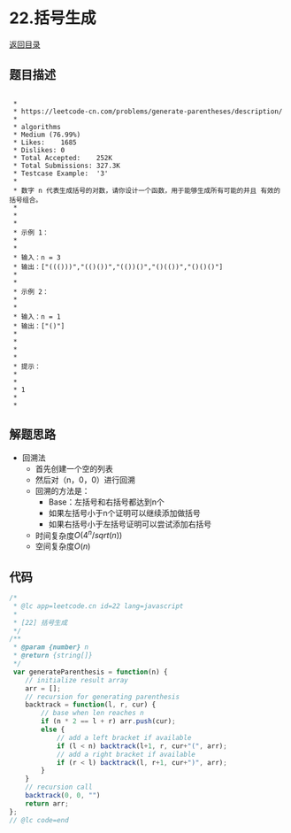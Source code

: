 # 22.括号生成
[返回目录](../README.md)
  
## 题目描述
```

 *
 * https://leetcode-cn.com/problems/generate-parentheses/description/
 *
 * algorithms
 * Medium (76.99%)
 * Likes:    1685
 * Dislikes: 0
 * Total Accepted:    252K
 * Total Submissions: 327.3K
 * Testcase Example:  '3'
 *
 * 数字 n 代表生成括号的对数，请你设计一个函数，用于能够生成所有可能的并且 有效的 括号组合。
 * 
 * 
 * 
 * 示例 1：
 * 
 * 
 * 输入：n = 3
 * 输出：["((()))","(()())","(())()","()(())","()()()"]
 * 
 * 
 * 示例 2：
 * 
 * 
 * 输入：n = 1
 * 输出：["()"]
 * 
 * 
 * 
 * 
 * 提示：
 * 
 * 
 * 1 
 * 
 * 
```  
  
## 解题思路 
- 回溯法
  - 首先创建一个空的列表
  - 然后对（n，0，0）进行回溯
  - 回溯的方法是：
    - Base：左括号和右括号都达到n个
    - 如果左括号小于n个证明可以继续添加做括号
    - 如果右括号小于左括号证明可以尝试添加右括号
  - 时间复杂度$O(4^n/sqrt(n))$
  - 空间复杂度$O(n)$
  
## 代码
``` js
/*
 * @lc app=leetcode.cn id=22 lang=javascript
 *
 * [22] 括号生成
 */
/**
 * @param {number} n
 * @return {string[]}
 */
 var generateParenthesis = function(n) {
    // initialize result array
    arr = [];
    // recursion for generating parenthesis
    backtrack = function(l, r, cur) {
        // base when len reaches n
        if (n * 2 == l + r) arr.push(cur);
        else {
            // add a left bracket if available
            if (l < n) backtrack(l+1, r, cur+"(", arr);
            // add a right bracket if available
            if (r < l) backtrack(l, r+1, cur+")", arr);
        }
    }
    // recursion call
    backtrack(0, 0, "")
    return arr;
};
// @lc code=end

```  
